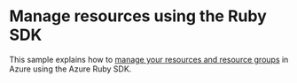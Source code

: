 <properties
   pageTitle="Manage Azure Resources and Resource Groups using the Ruby SDK for Azure | Microsoft Azure"
   description="Describes how to use the Ruby SDK for Azure to manage resources and resource groups on Azure."
   services="azure-resource-manager"
   documentationCenter="ruby"
   authors="allclark"
   manager="douge"
   editor=""/>

<tags
   ms.service="azure-resource-manager"
   ms.devlang="ruby"
   ms.topic="article"
   ms.tgt_pltfrm="na"
   ms.workload="na"
   ms.date="07/29/2016"
   ms.author="allclark"/>

# Manage resources using the Ruby SDK

This sample explains how to [manage your resources and resource groups](https://azure.microsoft.com/en-us/documentation/articles/resource-group-overview/#resource-groups)
in Azure using the Azure Ruby SDK.

